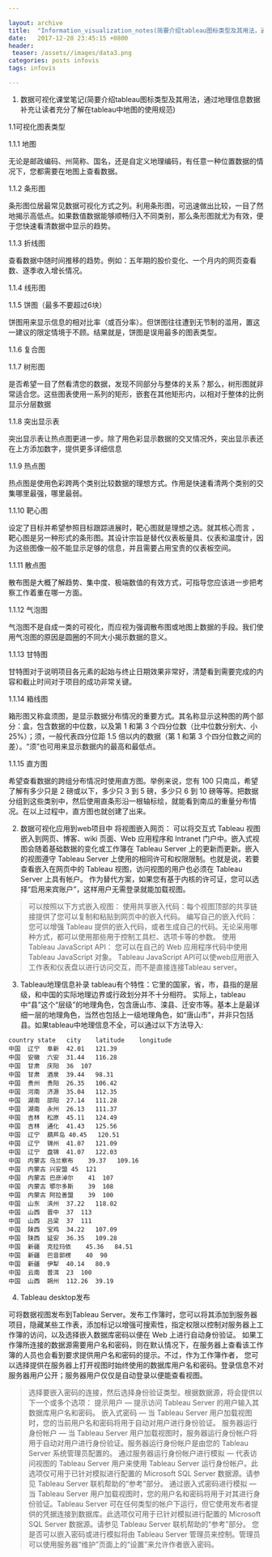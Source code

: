 ```yaml
---

layout: archive
title:  "Information_visualization_notes(简要介绍tableau图标类型及其用法，通过地理信息数据补充让读者充分了解在tableau中地图的使用规范)"
date:   2017-12-28 23:45:15 +0800
header:
 teaser: /assets//images/data3.png
categories: posts infovis
tags: infovis

---
```

1. 数据可视化课堂笔记(简要介绍tableau图标类型及其用法，通过地理信息数据补充让读者充分了解在tableau中地图的使用规范)

1.1可视化图表类型

1.1.1 地图

无论是邮政编码、州简称、国名，还是自定义地理编码，有任意一种位置数据的情况下，您都需要在地图上查看数据。

1.1.2 条形图

条形图位居最常见数据可视化方式之列。利用条形图，可迅速做出比较，一目了然地揭示高低点。如果数值数据能够顺畅归入不同类别，那么条形图就尤为有效，便于您快速看清数据中显示的趋势。

1.1.3 折线图

查看数据中随时间推移的趋势。例如：五年期的股价变化、一个月内的网页查看数、逐季收入增长情况。

1.1.4 线形图

1.1.5 饼图（最多不要超过6块）

饼图用来显示信息的相对比率（或百分率）。但饼图往往遭到无节制的滥用，置这一建议的限定情境于不顾。结果就是，饼图是误用最多的图表类型。

1.1.6 复合图 

1.1.7 树形图

是否希望一目了然看清您的数据，发现不同部分与整体的关系？那么，树形图就非常适合您。这些图表使用一系列的矩形，嵌套在其他矩形内，以相对于整体的比例显示分层数据

1.1.8 突出显示表

突出显示表让热点图更进一步。除了用色彩显示数据的交叉情况外，突出显示表还在上方添加数字，提供更多详细信息

1.1.9 热点图

热点图是使用色彩跨两个类别比较数据的理想方式。作用是快速看清两个类别的交集哪里最强，哪里最弱。

1.1.10 靶心图

设定了目标并希望参照目标跟踪进展时，靶心图就是理想之选。就其核心而言 ，靶心图是另一种形式的条形图。其设计宗旨是替代仪表板量具、仪表和温度计，因为这些图像一般不能显示足够的信息，并且需要占用宝贵的仪表板空间。

1.1.11 散点图

散布图是大概了解趋势、集中度、极端数值的有效方式，可指导您应该进一步把考察工作着重在哪一方面。

1.1.12 气泡图

气泡图不是自成一类的可视化，而应视为强调散布图或地图上数据的手段。我们使用气泡图的原因是圆圈的不同大小揭示数据的意义。

1.1.13 甘特图

甘特图对于说明项目各元素的起始与终止日期效果非常好，清楚看到需要完成的内容和截止时间对于项目的成功非常关键。



1.1.14 箱线图

箱形图又称盒须图，是显示数据分布情况的重要方式。其名称显示这种图的两个部分：盒，包含数据的中位数，以及第 1 和第 3 个四分位数（比中位数分别大、小 25%）；须，一般代表四分位距 1.5 倍以内的数据（第 1 和第 3 个四分位数之间的差）。“须”也可用来显示数据内的最高和最低点。

1.1.15 直方图

希望查看数据的跨组分布情况时使用直方图。举例来说，您有 100 只南瓜，希望了解有多少只是 2 磅或以下，多少只 3 到 5 磅，多少只 6 到 10 磅等等。把数据分组到这些类别中，然后使用直条形沿一根轴标绘，就能看到南瓜的重量分布情况。在以上过程中，直方图也就创建了出来。

2. 数据可视化应用到web项目中
将视图嵌入网页：
可以将交互式 Tableau 视图嵌入到网页、博客、wiki 页面、Web 应用程序和 Intranet 门户中。嵌入式视图会随着基础数据的变化或工作簿在 Tableau Server 上的更新而更新。嵌入的视图遵守 Tableau Server 上使用的相同许可和权限限制。也就是说，若要查看嵌入在网页中的 Tableau 视图，访问视图的用户也必须在 Tableau Server 上具有帐户。 作为替代方案，如果您有基于内核的许可证，您可以选择“启用来宾账户”，这样用户无需登录就能加载视图。
 
> 可以按照以下方式嵌入视图：
使用共享嵌入代码：每个视图顶部的共享链接提供了您可以复制和粘贴到网页中的嵌入代码。
编写自己的嵌入代码：您可以增强 Tableau 提供的嵌入代码，或者生成自己的代码。无论采用哪种方式，都可以使用那些用于控制工具栏、选项卡等的参数。
使用 Tableau JavaScript API： 您可以在自己的 Web 应用程序代码中使用 Tableau JavaScript 对象。
Tableau JavaScript API可以使web应用嵌入工作表和仪表盘以进行访问交互，而不是直接连接Tableau server。

3. Tableau地理信息补录
tableau有个特性：它里的国家，省，市，县指的是层级，和中国的实际地理边界或行政划分并不十分相符。
实际上，tableau中“县”这个“层级”的地理角色，包含唐山市、滦县、迁安市等。基本上是最详细一层的地理角色，当然也包括上一级地理角色，如“唐山市”，并非只包括县。如果tableau中地理信息不全，可以通过以下方法导入:
 
```
country	state	city	latitude	longitude
中国	辽宁	阜新	42.01	121.39
中国	安徽	六安	31.44	116.28
中国	甘肃	庆阳	36	107
中国	甘肃	酒泉	39.44	98.31
中国	贵州	贵阳	26.35	106.42
中国	河南	济源	35.04	112.35
中国	湖南	邵阳	27.14	111.28
中国	湖南	永州	26.13	111.37
中国	吉林	松原	45.11	124.49
中国	吉林	通化	41.43	125.56
中国	辽宁	葫芦岛	40.45	120.51
中国	辽宁	锦州	41.07	121.09
中国	辽宁	盘锦	41.07	122.03
中国	内蒙古	乌兰察布	39.37	109.16
中国	内蒙古	兴安盟	45	121
中国	内蒙古	巴彦淖尔	41	107
中国	内蒙古	鄂尔多斯	39	108
中国	内蒙古	阿拉善盟	39	100
中国	山东	滨州	37.22	118.02
中国	山西	晋中	37	113
中国	山西	吕梁	37	111
中国	陕西	宝鸡	34.22	107.09
中国	陕西	延安	36.35	109.28
中国	新疆	克拉玛依	45.36	84.51
中国	新疆	巴音郭楞	40	90
中国	新疆	伊犁	40.14	80.9
中国	云南	普洱	23	100
中国	山西	朔州	112.26	39.19
```


4. Tableau desktop发布

可将数据视图发布到Tableau   Server。发布工作簿时，您可以将其添加到服务器项目，隐藏某些工作表，添加标记以增强可搜索性，指定权限以控制对服务器上工作簿的访问，以及选择嵌入数据库密码以便在 Web 上进行自动身份验证。
如果工作簿所连接的数据源需要用户名和密码，则在默认情况下，在服务器上查看该工作簿的人员也会看到要求提供用户名和密码的提示。不过，作为工作簿作者， 您可以选择提供在服务器上打开视图时始终使用的数据库用户名和密码。登录信息不对服务器用户公开；服务器用户仅仅是自动登录以便能查看视图。 
> 选择要嵌入密码的连接，然后选择身份验证类型。根据数据源，将会提供以下一个或多个选项： 
提示用户 — 提示访问 Tableau Server 的用户输入其数据库用户名和密码。 
嵌入式密码 — 当 Tableau Server 用户加载视图时，您的当前用户名和密码将用于自动对用户进行身份验证。 
服务器运行身份帐户 — 当 Tableau Server 用户加载视图时，服务器运行身份帐户将用于自动对用户进行身份验证。服务器运行身份帐户是由您的 Tableau Server 系统管理员配置的。 
通过服务器运行身份帐户进行模拟 — 代表访问视图的 Tableau Server 用户来使用 Tableau Server 运行身份帐户。此选项仅可用于已针对模拟进行配置的 Microsoft SQL Server 数据源。请参见 Tableau Server 联机帮助的“参考”部分。 
通过嵌入式密码进行模拟 — 当 Tableau Server 用户加载视图时，您的用户名和密码将用于对其进行身份验证。Tableau Server 可在任何类型的帐户下运行，但它使用发布者提供的凭据连接到数据库。此选项仅可用于已针对模拟进行配置的 Microsoft SQL Server 数据源。请参见 Tableau Server 联机帮助的“参考”部分。 
您是否可以嵌入密码或进行模拟将由 Tableau Server 管理员来控制。管理员可以使用服务器“维护”页面上的“设置”来允许作者嵌入密码。